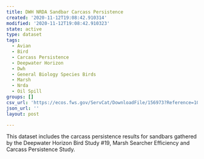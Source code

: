 ```yaml
---
title: DWH NRDA Sandbar Carcass Persistence
created: '2020-11-12T19:08:42.910314'
modified: '2020-11-12T19:08:42.910323'
state: active
type: dataset
tags:
  - Avian
  - Bird
  - Carcass Persistence
  - Deepwater Horizon
  - Dwh
  - General Biology Species Birds
  - Marsh
  - Nrda
  - Oil Spill
groups: []
csv_url: 'https://ecos.fws.gov/ServCat/DownloadFile/156973?Reference=105638'
json_url: ''
layout: post

---
```

This dataset includes the carcass persistence results for sandbars gathered by the Deepwater Horizon Bird Study #19, Marsh Searcher Efficiency and Carcass Persistence Study.
